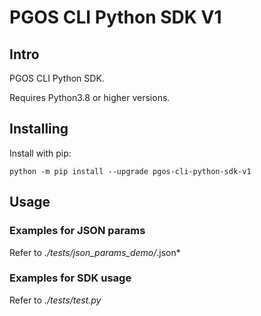 # PGOS CLI Python SDK V1

## Intro

PGOS CLI Python SDK.

Requires Python3.8 or higher versions.

## Installing

Install with pip:

    python -m pip install --upgrade pgos-cli-python-sdk-v1

## Usage

### Examples for JSON params

Refer to *./tests/json_params_demo/*.json*

### Examples for SDK usage

Refer to *./tests/test.py*